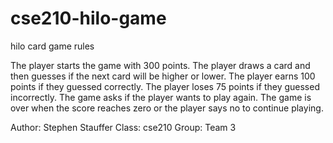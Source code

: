 # cse210-hilo-game
hilo card game rules

The player starts the game with 300 points.
The player draws a card and then guesses if the next card will be higher or lower.
The player earns 100 points if they guessed correctly.
The player loses 75 points if they guessed incorrectly.
The game asks if the player wants to play again.
The game is over when the score reaches zero or the player says no to continue playing.

Author: Stephen Stauffer 
Class: cse210
Group: Team 3
